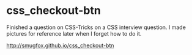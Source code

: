 # css_checkout-btn

Finished a question on CSS-Tricks on a CSS interview question.  I made pictures for reference later when I forget how to do it.

http://smugfox.github.io/css_checkout-btn
